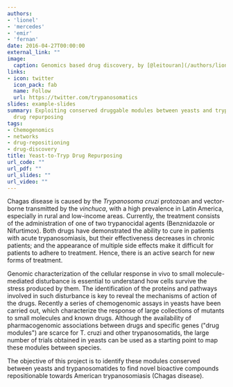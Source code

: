 ```yaml
---
authors:
- 'lionel'
- 'mercedes'
- 'emir'
- 'fernan'
date: 2016-04-27T00:00:00
external_link: ""
image:
  caption: Genomics based drug discovery, by [@leitouran](/authors/lionel)
links:
- icon: twitter
  icon_pack: fab
  name: Follow
  url: https://twitter.com/trypanosomatics
slides: example-slides
summary: Exploiting conserved druggable modules between yeasts and trypanosomes for
  drug repurposing
tags:
- Chemogenomics
- networks
- drug-repositioning
- drug-discovery
title: Yeast-to-Tryp Drug Repurposing
url_code: ""
url_pdf: ""
url_slides: ""
url_video: ""
---
```


Chagas disease is caused by the <i>Trypanosoma cruzi</i> protozoan and vector-borne transmitted by the <i>vinchuca</i>, with a high prevalence in Latin America, especially in rural and low-income areas. Currently, the treatment consists of the administration of one of two trypanocidal agents (Benznidazole or Nifurtimox). Both drugs have demonstrated the ability to cure in patients with acute trypanosomiasis, but their effectiveness decreases in chronic patients; and the appearance of multiple side effects make it difficult for patients to adhere to treatment. Hence, there is an active search for new forms of treatment.

Genomic characterization of the cellular response in vivo to small molecule-mediated disturbance is essential to understand how cells survive the stress produced by them. The identification of the proteins and pathways involved in such disturbance is key to reveal the mechanisms of action of the drugs. Recently a series of chemogenomic assays in yeasts have been carried out, which characterize the response of large collections of mutants to small molecules and known drugs. Although the availability of pharmacogenomic associations between drugs and specific genes ("drug modules") are scarce for T. cruzi and other trypanosomatids, the large number of trials obtained in yeasts can be used as a starting point to map these modules between species.

The objective of this project is to identify these modules conserved between yeasts and trypanosomatides to find novel bioactive compounds repositionable towards American trypanosomiasis (Chagas disease).